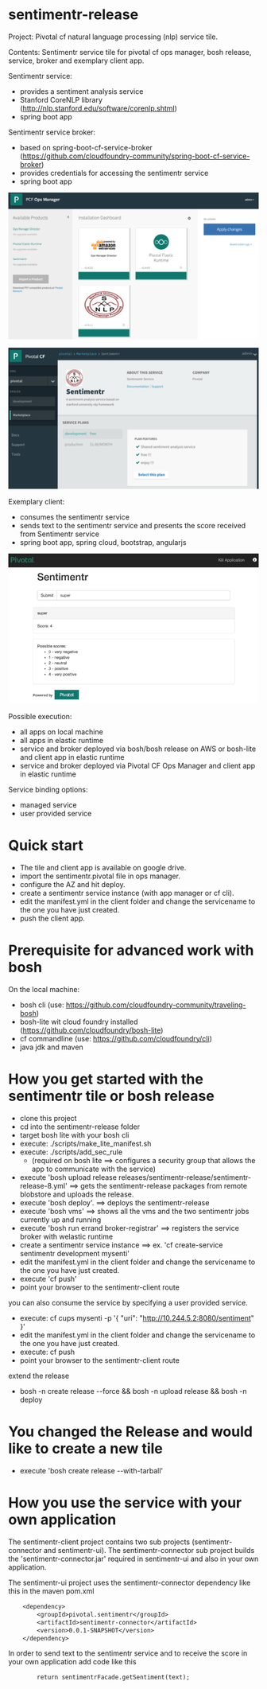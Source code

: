 # sentimentr-release
Project: Pivotal cf natural language processing (nlp) service tile.

Contents: Sentimentr service tile for pivotal cf ops manager, bosh release, service, broker and exemplary client app. 
 
Sentimentr service: 
- provides a sentiment analysis service
- Stanford CoreNLP library (http://nlp.stanford.edu/software/corenlp.shtml)
- spring boot app

Sentimentr service broker:
- based on spring-boot-cf-service-broker (https://github.com/cloudfoundry-community/spring-boot-cf-service-broker)
- provides credentials for accessing the sentimentr service
- spring boot app

![Alt text](/docs/ops-manager.png?raw=true "tile")

![Alt text](/docs/app-manager.png?raw=true "app-manager")

Exemplary client:
- consumes the sentimentr service
- sends text to the sentimentr service and presents the score received from Sentimentr service
- spring boot app, spring cloud, bootstrap, angularjs

![Alt text](/docs/sentimentr-client.png?raw=true "sentimentr-client")

Possible execution:
- all apps on local machine
- all apps in elastic runtime
- service and broker deployed via bosh/bosh release on AWS or bosh-lite and client app in elastic runtime 
- service and broker deployed via Pivotal CF Ops Manager and client app in elastic runtime 

Service binding options:
- managed service
- user provided service 

# Quick start
- The tile and client app is available on google drive.
- import the sentimentr.pivotal file in ops manager.
- configure the AZ and hit deploy.
- create a sentimentr service instance (with app manager or cf cli).
- edit the manifest.yml in the client folder and change the servicename to the one you have just created.
- push the client app.

# Prerequisite for advanced work with bosh
On the local machine:
- bosh cli (use: https://github.com/cloudfoundry-community/traveling-bosh)
- bosh-lite wit cloud foundry installed (https://github.com/cloudfoundry/bosh-lite)
- cf commandline (use: https://github.com/cloudfoundry/cli)
- java jdk and maven

# How you get started with the sentimentr tile or bosh release
- clone this project
- cd into the sentimentr-release folder
- target bosh lite with your bosh cli
- execute: ./scripts/make_lite_manifest.sh
- execute: ./scripts/add_sec_rule 
	- (required on bosh lite ==> configures a security group that allows the app to communicate with the service)
- execute 'bosh upload release releases/sentimentr-release/sentimentr-release-8.yml' ==> gets the sentimentr-release packages from remote blobstore and uploads the release.
- execute 'bosh deploy'. ==> deploys the sentimentr-release
- execute 'bosh vms' ==> shows all the vms and the two sentimentr jobs currently up and running 
- execute 'bosh run errand broker-registrar' ==> registers the service broker with welastic runtime
- create a sentimentr service instance ==> ex. 'cf create-service  sentimentr development mysenti' 
- edit the manifest.yml in the client folder and change the servicename to the one you have just created.
- execute 'cf push'
- point your browser to the sentimentr-client route

you can also consume the service by specifying a user provided service.
- execute: cf cups mysenti -p '{ "uri": "http://10.244.5.2:8080/sentiment" }'
- edit the manifest.yml in the client folder and change the servicename to the one you have just created.
- execute: cf push
- point your browser to the sentimentr-client route


extend the release
- bosh -n create release --force && bosh -n upload release && bosh -n deploy

# You changed the Release and would like to create a new tile
- execute 'bosh create release --with-tarball'

# How you use the service with your own application

The sentimentr-client project contains two sub projects (sentimentr-connector and sentimentr-ui). The sentimentr-connector sub project builds the 'sentimentr-connector.jar' required in sentimentr-ui and also in your own application.

The sentimentr-ui project uses the sentimentr-connector dependency like this in the maven pom.xml

		<dependency>
			<groupId>pivotal.sentimentr</groupId>
			<artifactId>sentimentr-connector</artifactId>
			<version>0.0.1-SNAPSHOT</version>
		</dependency>

In order to send text to the sentimentr service and to receive the score in your own application add code like this

			return sentimentrFacade.getSentiment(text);
